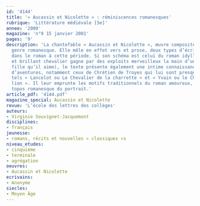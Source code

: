 ```yaml
---
id: '4144'
title: '« Aucassin et Nicolette » : réminiscences romanesques'
rubrique: 'Littérature médiévale [5e]'
annee: '2000'
magazine: 'n°9 15 janvier 2001'
pages: '9'
description: 'La chantefable « Aucassin et Nicolette », œuvre composite, relève du
  genre romanesque. Elle mêle en effet vers et prose, deux types d’écriture utilisés
  dans le roman à cette période. Si son schéma est celui du roman idyllique (un jeune
  et brillant chevalier gagne par des exploits merveilleux la main d’une belle jeune
  fille qu’il aime), le texte présente également une intime connaissance des romans
  d’aventures, notamment ceux de Chrétien de Troyes qui lui sont presque contemporains,
  tels « Lancelot ou Le Chevalier de la charrette » et « Yvain ou le Chevalier au
  lion ». Il leur emprunte les motifs traditionnels du roman amoureux, ainsi que le
  topos romanesque du portrait.'
article_pdf: '4144.pdf'
magazine_special: Aucassin et Nicolette
revue: 'L’école des lettres des collèges'
auteurs:
- Virginie Souvignet-Jacquemont
disciplines:
- français
jeunesse:
- romans, récits et nouvelles « classiques »s
niveau_etudes:
- cinquième
- terminale
- agrégation
oeuvres:
- Aucassin et Nicolette
ecrivains:
- Anonyme
siecles:
- Moyen Âge
---
```

